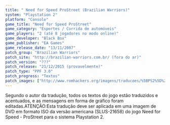 ```yaml
---
title: " Need for Speed ProStreet (Brazilian Warriors)"
system: "Playstation 2"
platform: "Console"
game_title: "Need for Speed ProStreet"
game_category: "Esportes / Corrida de automóveis"
game_players: "2 (até 8 jogadores no modo online)"
game_developer: "Black Box"
game_publisher: "EA Games"
game_release_date: "13/11/2007"
patch_group: "Brazilian Warriors"
patch_site: "http://brazilian-warriors.com.br/ (fora do ar)"
patch_version: "???"
patch_release: "21/12/2015 (provavelmente)"
patch_type: "PPF 3.0"
patch_progress: "Textos"
patch_images: ["http://www.romhackers.org/imagens/traducoes/%5BPS2%5D%20Need%20for%20Speed%20-%20ProStreet%20-%20Gledson999%20-%201.jpg","http://www.romhackers.org/imagens/traducoes/%5BPS2%5D%20Need%20for%20Speed%20-%20ProStreet%20-%20Gledson999%20-%202.jpg","http://www.romhackers.org/imagens/traducoes/%5BPS2%5D%20Need%20for%20Speed%20-%20ProStreet%20-%20Gledson999%20-%203.jpg"]
---
```

Segundo o autor da tradução, todos os textos do jogo estão traduzidos e acentuados, e as mensagens em forma de gráfico foram editadas.ATENÇÃO:Esta tradução deve ser aplicada em uma imagem de DVD em formato ISO da versão americana (SLUS-21658) do jogo Need for Speed - ProStreet para o sistema Playstation 2.
